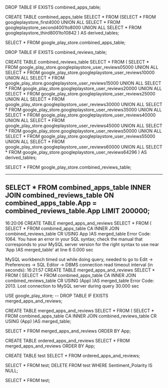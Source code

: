 DROP TABLE IF EXISTS combined_apps_table;

CREATE TABLE combined_apps_table SELECT * FROM
(SELECT * FROM googleplaystore_first4000
UNION ALL
SELECT * FROM googleplaystore_second4001to8000
UNION ALL
SELECT * FROM googleplaystore_third8001to10842
) AS derived_tables;

SELECT * FROM google_play_store.combined_apps_table;


DROP TABLE IF EXISTS combined_reviews_table;

CREATE TABLE combined_reviews_table SELECT * FROM
(
SELECT * FROM google_play_store.googleplaystore_user_reviews05000
UNION ALL
SELECT * FROM google_play_store.googleplaystore_user_reviews10000
UNION ALL
SELECT * FROM google_play_store.googleplaystore_user_reviews15000
UNION ALL
SELECT * FROM google_play_store.googleplaystore_user_reviews20000
UNION ALL
SELECT * FROM google_play_store.googleplaystore_user_reviews25000
UNION ALL
SELECT * FROM google_play_store.googleplaystore_user_reviews30000
UNION ALL
SELECT * FROM google_play_store.googleplaystore_user_reviews35000
UNION ALL
SELECT * FROM google_play_store.googleplaystore_user_reviews40000
UNION ALL
SELECT * FROM google_play_store.googleplaystore_user_reviews45000
UNION ALL
SELECT * FROM google_play_store.googleplaystore_user_reviews50000
UNION ALL
SELECT * FROM google_play_store.googleplaystore_user_reviews55000
UNION ALL
SELECT * FROM google_play_store.googleplaystore_user_reviews60000
UNION ALL
SELECT * FROM google_play_store.googleplaystore_user_reviews64296
) AS derived_tables;

SELECT * FROM google_play_store.combined_reviews_table;

----------------------------------------------------------------------------------
SELECT * FROM combined_apps_table
INNER JOIN combined_reviews_table
ON combined_apps_table.App = combined_reviews_table.App
LIMIT 200000;
----------------------------------------------------------------------------------
16:20:06	CREATE TABLE merged_apps_and_reviews SELECT * FROM ( SELECT * FROM combined_apps_table CA INNER JOIN combined_reviews_table CR USING App )AS merged_table	Error Code: 1064. You have an error in your SQL syntax; check the manual that corresponds to your MySQL server version for the right syntax to use near 'App )AS merged_table' at line 6	0.000 sec


MySQL workbench timed out while doing query, needed to go to 
Edit -> Preferences -> SQL Editor -> DBMS connection read timeout interval (in seconds):
16:21:57	CREATE TABLE merged_apps_and_reviews SELECT * FROM ( SELECT * FROM combined_apps_table CA INNER JOIN combined_reviews_table CR USING (App) )AS merged_table	Error Code: 2013. Lost connection to MySQL server during query	30.000 sec

USE google_play_store;
-- DROP TABLE IF EXISTS merged_apps_and_reviews;

CREATE TABLE merged_apps_and_reviews
SELECT * FROM
(
SELECT * FROM combined_apps_table CA
INNER JOIN combined_reviews_table CR
USING (App)
)AS merged_table;

SELECT * FROM merged_apps_and_reviews ORDER BY App;

CREATE TABLE ordered_apps_and_reviews
SELECT * FROM merged_apps_and_reviews ORDER BY App;


CREATE TABLE test
SELECT * FROM ordered_apps_and_reviews;

SELECT * FROM test;
DELETE FROM test WHERE Sentiment_Polarity IS NULL;

SELECT * FROM test;